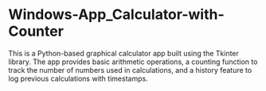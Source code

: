 # Windows-App_Calculator-with-Counter
This is a Python-based graphical calculator app built using the Tkinter library. The app provides basic arithmetic operations, a counting function to track the number  of numbers used in calculations, and a history feature to log previous calculations with timestamps.
